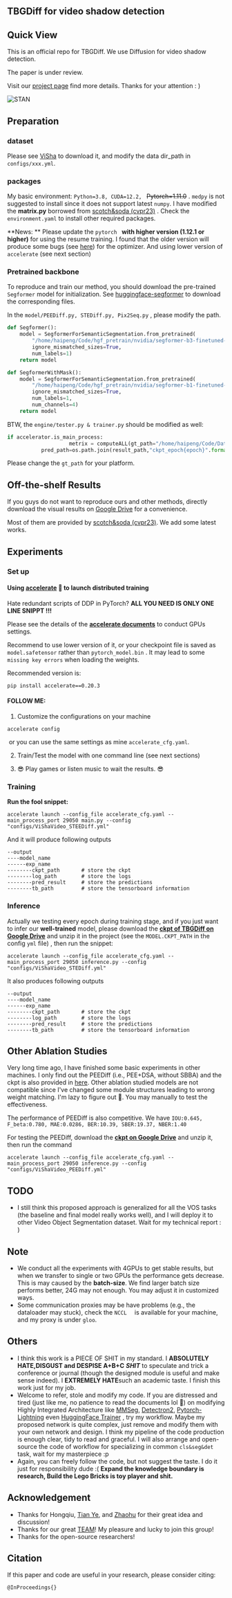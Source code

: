 ## TBGDiff for video shadow detection

## Quick View

This is an official repo for TBGDiff.  We use Diffusion for video shadow detection. 

The paper is under review.

Visit our [project page](https://haipengzhou856.github.io/paper_page/STAN/STAN.html)  find more details. Thanks for your attention : )

![STAN](./asset/method.png)



## Preparation

### dataset

Please see [ViSha](https://erasernut.github.io/ViSha.html) to download it, and modify the data dir_path in `configs/xxx.yml`. 

### packages

My basic environment: `Python=3.8, CUDA=12.2, ` ~~Pytorch=1.11.0~~ . `medpy` is not suggested to install since it does not support latest `numpy`. I have modified the **matrix.py** borrowed from [scotch&soda (cvpr23)](https://github.com/lihaoliu-cambridge/scotch-and-soda/blob/main/model/scotch_and_soda.py) . Check the `environment.yaml` to install other required packages. 



**News: ** Please update the `pytorch ` **with higher version (1.12.1 or higher)** for using the resume training. I found that the older version will produce some bugs (see [here](https://stackoverflow.com/questions/73095460/assertionerror-if-capturable-false-state-steps-should-not-be-cuda-tensors)) for the optimizer. And using lower version of `accelerate` (see next section)

### Pretrained backbone

To reproduce and train our method, you should download the pre-trained `Segformer` model for initialization. See [huggingface-segformer](https://huggingface.co/nvidia/segformer-b3-finetuned-ade-512-512/tree/main)  to download the corresponding files.

In the `model/PEEDiff.py, STEDiff.py, Pix2Seq.py` , please modify the path. 

```python
def Segformer():
    model = SegformerForSemanticSegmentation.from_pretrained(
        "/home/haipeng/Code/hgf_pretrain/nvidia/segformer-b3-finetuned-ade-512-512",
        ignore_mismatched_sizes=True,
        num_labels=1)
    return model

def SegformerWithMask():
    model = SegformerForSemanticSegmentation.from_pretrained(
        "/home/haipeng/Code/hgf_pretrain/nvidia/segformer-b1-finetuned-ade-512-512",
        ignore_mismatched_sizes=True,
        num_labels=1,
        num_channels=4)
    return model
```

BTW, the `engine/tester.py & trainer.py` should be modified as well:

```python
if accelerator.is_main_process:
                    metrix = computeALL(gt_path="/home/haipeng/Code/Data/ViSha/test/labels",
           pred_path=os.path.join(result_path,"ckpt_epoch{epoch}".format(epoch=epoch)))
```

Please change the `gt_path` for your platform.

## Off-the-shelf Results

If you guys do not want to reproduce ours and other methods, directly download the visual results on [Google Drive](https://drive.google.com/file/d/1ek2AIsEXXNvozA1cllfWIYYNzoFtupXl/view?usp=drive_link) for a convenience.

Most of them are provided by  [scotch&soda (cvpr23)](https://github.com/lihaoliu-cambridge/scotch-and-soda/tree/main). We add some latest works.



## Experiments

### Set up

#### Using **[accelerate](https://huggingface.co/docs/accelerate/index)** 🤗 to launch distributed training

Hate redundant scripts of DDP in PyTorch?   **ALL YOU NEED IS ONLY ONE LINE SNIPPT !!!**

Please see the details of the **[accelerate documents](https://huggingface.co/docs/accelerate/index)** to conduct GPUs settings.

Recommend to use lower version of it, or your checkpoint file is saved as `model.safetensor`  rather than `pytorch_model.bin` .   It may lead to some `missing key errors` when loading the weights.

Recommended version is:

```
pip install accelerate==0.20.3
```

#### FOLLOW ME:

1. Customize the configurations on your machine 

```
accelerate config
```

​	or you can use the same settings as mine `accelerate_cfg.yaml`.

2.  Train/Test the model with one command line (see next sections)

3. 😎 Play games or listen music to wait the results. 😎 



### Training

**Run the fool snippet:**

```
accelerate launch --config_file accelerate_cfg.yaml --main_process_port 29050 main.py --config "configs/ViShaVideo_STEEDiff.yml"
```

And it will produce following outputs

```
--output
----model_name
------exp_name
--------ckpt_path       # store the ckpt
--------log_path        # store the logs
--------pred_result     # store the predictions
--------tb_path         # store the tensorboard information
```



### Inference

Actually we testing every epoch during training stage, and if you just want to infer our **well-trained** model, please download the [**ckpt of TBGDiff on Google Drive**](https://drive.google.com/file/d/1ELEOTQOXDfQ2n5WNy2AKMzQNUiMl6V4M/view?usp=drive_link)  and unzip it in the project (see the `MODEL.CKPT_PATH` in the config `yml` file) , then run the snippet:

```
accelerate launch --config_file accelerate_cfg.yaml --main_process_port 29050 inference.py --config "configs/ViShaVideo_STEDiff.yml"
```

It also produces following outputs

```
--output
----model_name
------exp_name
--------ckpt_path       # store the ckpt
--------log_path        # store the logs
--------pred_result     # store the predictions
--------tb_path         # store the tensorboard information
```

## Other Ablation Studies

Very long time ago, I have finished some basic experiments in other machines. I only find out the PEEDiff (i.e., PEE+DSA, without SBBA) and the ckpt is also provided in [here](https://drive.google.com/file/d/1dV0FqFROHXLm9rHy3VemglKjZvbAlosg/view?usp=drive_link). Other ablation studied models are not compatible since I've changed some module structures leading to wrong weight matching. I'm lazy to figure out 🤪. You may manually to test the effectiveness.



The performance of PEEDiff is also competitive. We have `IOU:0.645, F_beta:0.780, MAE:0.0286, BER:10.39, SBER:19.37, NBER:1.40`

For testing the PEEDiff, download the [**ckpt on Google Drive**](https://drive.google.com/file/d/1dV0FqFROHXLm9rHy3VemglKjZvbAlosg/view?usp=drive_link)  and unzip it, then run the command

```
accelerate launch --config_file accelerate_cfg.yaml --main_process_port 29050 inference.py --config "configs/ViShaVideo_PEEDiff.yml"
```



## TODO

* I still think this proposed approach is generalized for all the VOS tasks (the baseline and final model really works well), and I will deploy it to other Video Object Segmentation dataset. Wait for my technical report : )

  

## Note

* We conduct all the experiments with 4GPUs to get stable results, but when we transfer to single or two GPUs the performance gets decrease. This is may caused by  the **batch-size**.  We find larger batch size performs better,  24G may not enough. You may adjust it in customized ways. 
* Some communication proxies may be have problems (e.g., the dataloader may stuck), check the `NCCL  ` is available for your machine, and my proxy is under `gloo`.



## Others

* I think this work is a PIECE OF SHIT in my standard. I **ABSOLUTELY HATE,DISGUST and DESPISE A+B+C** ***SHIT*** to speculate and trick a conference or journal  (though the designed module is useful and make sense indeed). I **EXTREMELY HATE**such an academic taste. I finish this work just for my job. 
* Welcome to refer, stole and modify my code. If you are distressed and tired (just like me, no patience to read the documents lol 🤣) on modifying Highly Integrated Architecture like [MMSeg](https://github.com/open-mmlab/mmsegmentation), [Detectron2](https://github.com/facebookresearch/detectron2), [Pytorch-Lightning](https://github.com/Lightning-AI/pytorch-lightning) even [HuggingFace Trainer](https://huggingface.co/docs/transformers/v4.14.1/en/main_classes/trainer) ,  try my workflow. Maybe my proposed network is quite complex, just remove and modify them with your own network and design. I think my pipeline of the code production is enough clear, tidy to read and graceful. I will also arrange and open-source the code of workflow for specializing in common `cls&seg&det` task, wait for my masterpiece  :p
* Again, you can freely follow the code, but not suggest the taste. I do it just for responsibility dude :(  **Expand the knowledge boundary is research, Build the Lego Bricks is toy player and shit.**



## Acknowledgement

* Thanks for  Hongqiu, [Tian Ye](https://owen718.github.io/), and [Zhaohu](https://ge-xing.github.io/)  for their great idea and discussion! 
* Thanks for our great [TEAM](https://sites.google.com/site/indexlzhu/team)! My pleasure and lucky to join this group! 
* Thanks for the open-source researchers! 

## Citation

If this paper and code are useful in your research, please consider citing:

```
@InProceedings{}
```

